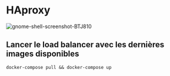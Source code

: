 # HAproxy

![gnome-shell-screenshot-BTJ810](https://user-images.githubusercontent.com/44028461/116010655-a1e16680-a620-11eb-859e-0ac21f3901d4.png)

## Lancer le load balancer avec les dernières images disponibles
```
docker-compose pull && docker-compose up
```
